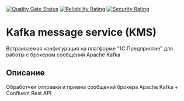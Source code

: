 [![Quality Gate Status](https://sonar.openbsl.ru/api/project_badges/measure?project=KMS&metric=alert_status)](https://sonar.openbsl.ru/dashboard?id=KMS)
[![Reliability Rating](https://sonar.openbsl.ru/api/project_badges/measure?project=KMS&metric=reliability_rating)](https://sonar.openbsl.ru/dashboard?id=KMS)
[![Security Rating](https://sonar.openbsl.ru/api/project_badges/measure?project=KMS&metric=security_rating)](https://sonar.openbsl.ru/dashboard?id=KMS)

# Kafka message service (KMS)
Встраиваемая конфигурация на платформе "1С:Предприятие" для работы с брокером сообщений Apache Kafka

## Описание
Обработчки отправки и приема сообщений брокера Apache Kafka + Confluent Rest API
